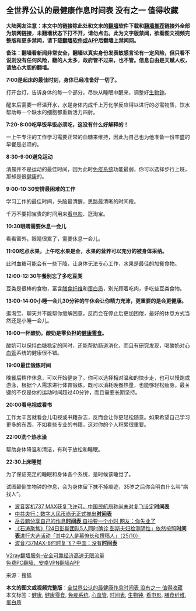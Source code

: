  <h2>全世界公认的最健康作息时间表 没有之一 值得收藏</h2> <p class="notice"><b>大陆网友注意：本文中的链接除此处和文末的<a href="https://github.com/bannedbook/fanqiang" >翻墙</a>软件下载和<a href="https://github.com/killgcd/justmysocks/blob/master/README.md">翻墙推荐</a>链接外全部为禁网链接，未翻墙状态下打不开，请勿点击。此为文字版禁闻，欲看图文视频完整版和更多禁闻，请下载<a href="https://github.com/bannedbook/fanqiang">翻墙软件或APP</a>后翻墙上禁闻网。</p><p>备注：翻墙看新闻非常安全，翻墙以真实身份发表敏感言论有一定风险，但只看不说则没有任何风险，翻的人太多，政府管不过来，也不管。信息自由是天赋人权，请放心大胆的翻墙。</b></p>  <div class="entry"> <p><strong></strong></p> <p><strong>7:00是起床的最佳时刻，身体已经准备好一切了。</strong></p> <p>打开台灯，告诉身体的每一个部分，尽快从睡眠中醒来，调整好<a href="https://www.bannedbook.org/bnews/tag/%E7%94%9F%E7%89%A9%E9%92%9F/" class="st_tag internal_tag" rel="tag" title="标签 生物钟 下的日志">生物钟</a>。</p> <p>醒来后需要一杯温开水，水是身体内成千上万化学反应得以进行的必需物质，饮水帮助每一个缺水的细胞都重新活力四射。</p> <p></p> <p><strong>7:20-8:00吃早饭早饭必须吃，这没有什么好解释的！</strong></p> <p>一上午专注的工作学习需要正常的血糖来维持，因此为自己也为他准备一份丰盛的早餐是必须的。</p> <p></p> <p><strong>8:30-9:00避免运动</strong></p> <p>清晨并不是运动的最佳时间，因为此时<a href="https://www.bannedbook.org/bnews/tag/%E5%85%8D%E7%96%AB%E7%B3%BB%E7%BB%9F/" class="st_tag internal_tag" rel="tag" title="标签 免疫系统 下的日志">免疫系统</a>功能最弱，你可以选择步行上班，那却是很<a href="https://www.bannedbook.org/bnews/tag/%e5%81%a5%e5%ba%b7/" class="st_tag internal_tag" rel="tag" title="标签 健康 下的日志">健康</a>的。</p>  <p></p> <p><strong>9:00-10:30安排最困难的工作</strong></p> <p>学习工作的最佳时间，头脑最清醒，思路最清晰的时间段。</p> <p>千万不要把宝贵的时间用来<a href="https://www.bannedbook.org/bnews/tag/%E7%9C%8B%E7%94%B5%E5%BD%B1/" class="st_tag internal_tag" rel="tag" title="标签 看电影 下的日志">看电影</a>、逛淘宝。</p> <p></p> <p><strong>10:30眼睛需要休息一会儿</strong></p> <p>看看窗外，眼睛很累了，需要休息一会儿。</p> <p></p> <p><strong>11:00吃点水果。上午吃水果是金，水果的营养可以充分的被身体采纳。</strong></p> <p>此时血糖可能会有一些下降，让身体无法专心工作，水果是最佳的加餐食物。</p>  <p></p> <p><strong>12:00-12:30午餐别忘了多吃豆类</strong></p> <p>豆类是很棒的食物，富含<a href="https://www.bannedbook.org/bnews/tag/%E8%86%B3%E9%A3%9F%E7%BA%A4%E7%BB%B4/" class="st_tag internal_tag" rel="tag" title="标签 膳食纤维 下的日志">膳食纤维</a>和<a href="https://www.bannedbook.org/bnews/tag/%E8%9B%8B%E7%99%BD%E8%B4%A8/" class="st_tag internal_tag" rel="tag" title="标签 蛋白质 下的日志">蛋白质</a>，别光顾着吃肉，多吃些豆类食物。</p> <p></p> <p><strong>13:00-14:00小睡一会儿30分钟的午休会让你精力充沛，更重要的是会更健康。</strong></p> <p>逛淘宝、聊天并不能帮你缓解困意，反而会在停止后更加困倦，最好的休息方式当然还是小睡一会儿。</p> <p></p> <p><strong>16:00一杯酸奶。酸奶是零负担的<a href="https://www.bannedbook.org/bnews/tag/%e5%81%a5%e5%ba%b7%e9%9b%b6%e9%a3%9f/" class="st_tag internal_tag" rel="tag" title="标签 健康零食 下的日志">健康零食</a>。</strong></p> <p>酸奶可以保持血糖稳定的同时，还能帮助肠道消化，而且有研究发现，喝酸奶对<a href="https://www.bannedbook.org/bnews/tag/%E5%BF%83%E8%A1%80%E7%AE%A1/" class="st_tag internal_tag" rel="tag" title="标签 心血管 下的日志">心血管</a>系统的健康很不错。</p> <p></p>  <p><strong>19:00最佳锻炼时间</strong></p> <p>晚餐后稍作休息，可以开始健身了。你可以选择相对温和的快步走，也可以慢跑或游泳，根据个人需求进行体育锻炼，既可以消耗晚餐热量，也能够轻松瘦身。最关键的不仅是你的运动时间超过40分钟，而且需要长期坚持。</p> <p></p> <p><strong>20:00看电视或看书</strong></p> <p>工作太辛苦就看会儿电视或书籍杂志，反而会让你更轻松随意。如果希望自己学习更多的东西，不如看些专业的书籍，这对你的个人积累很重要。</p> <p></p> <p><strong>22:00洗个热水澡</strong></p> <p>帮助身体降温和清洁，有利于放松和睡眠。</p> <p></p> <p><strong>22:30上床睡觉</strong></p>  <p>为了保证充足的睡眠和身体各个系统，是时候该睡觉了。</p> <p>试图颠倒生物钟的作息，会为身体留下抹不掉痕迹，35岁之后你会明白什么叫“病找人”。</p> <ul class='op-related-articles' title='相关阅读'> <li><a href='https://www.bannedbook.org/bnews/headline/20201121/1434385.html' target='_blank'>波音客机737 MAX获复飞许可，中国民航局称尚未对复飞设定<b>时间表</b></a></li> <li><a href='https://www.bannedbook.org/bnews/comments/20201107/1427100.html' target='_blank'>中共央行：数字人民币尚无正式推出<b>时间表</b></a></li> <li><a href='https://www.bannedbook.org/bnews/yule/20201027/1420924.html' target='_blank'>岳云鹏分享自己的作息<b>时间表</b> 自拍要一个小时 网友：你失业了</a></li> <li><a href='https://www.bannedbook.org/bnews/bannedvideo/20201026/1420220.html' target='_blank'>《石涛聚焦》「24日彭斯团队5人同时确诊 彭斯夫妇检测阴性」依然按照<b>时间表</b>进行大选活动「其中2人是幕僚长和撰稿人」（25/10）</a></li> <li><a href='https://www.bannedbook.org/bnews/baitai/20201023/1419067.html' target='_blank'>波音737MAX-8何时复飞？中国：没有<b>时间表</b></a></li> </ul> <p class="texttj"> <a href="https://www.bannedbook.org/forum23/topic22702.html" target="_blank">V2ray翻墙服务-安全可靠经济高速无限流量</a><br/> <a href="https://github.com/bannedbook/fanqiang/wiki/%E7%A6%81%E9%97%BB%E7%BD%91%E5%AE%89%E5%8D%93%E7%BF%BB%E5%A2%99%E6%96%B0%E9%97%BBAPP" target="_blank">免费PC翻墙、安卓VPN翻墙APP</a></p><p> 来源：搜狐 </p><a name='sharetosocial'></a>       <div><b>本文的图文或视频完整版</b>：<a href='https://www.bannedbook.org/bnews/health/20201122/1435088.html'>全世界公认的最健康作息时间表 没有之一 值得收藏</a></div>  </div><!--END ENTRY--> <div class="postfooter"> <div>本文标签：<a href="https://www.bannedbook.org/bnews/tag/%e5%81%a5%e5%ba%b7/" rel="tag">健康</a>, <a href="https://www.bannedbook.org/bnews/tag/%e5%81%a5%e5%ba%b7%e9%9b%b6%e9%a3%9f/" rel="tag">健康零食</a>, <a href="https://www.bannedbook.org/bnews/tag/%E5%85%8D%E7%96%AB%E7%B3%BB%E7%BB%9F/" rel="tag">免疫系统</a>, <a href="https://www.bannedbook.org/bnews/tag/%E5%BF%83%E8%A1%80%E7%AE%A1/" rel="tag">心血管</a>, <a href="https://www.bannedbook.org/bnews/tag/%E6%97%B6%E9%97%B4%E8%A1%A8/" rel="tag">时间表</a>, <a href="https://www.bannedbook.org/bnews/tag/%E7%94%9F%E7%89%A9%E9%92%9F/" rel="tag">生物钟</a>, <a href="https://www.bannedbook.org/bnews/tag/%E7%9C%8B%E7%94%B5%E5%BD%B1/" rel="tag">看电影</a>, <a href="https://www.bannedbook.org/bnews/tag/%E8%86%B3%E9%A3%9F%E7%BA%A4%E7%BB%B4/" rel="tag">膳食纤维</a>, <a href="https://www.bannedbook.org/bnews/tag/%E8%9B%8B%E7%99%BD%E8%B4%A8/" rel="tag">蛋白质</a></div>  </div><!--END POSTFOOTER--> 